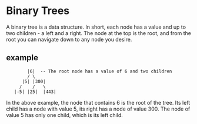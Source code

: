 # Binary Trees
A binary tree is a data structure. In short, each node has a value and up to two children - a left and a right. The node at the top is the root, and from the root you can navigate down to any node you desire.
## example
```
		|6|  -- The root node has a value of 6 and two children
		/ \
	  |5| |300|
	 /    /   \
   |-5| |25|  |443|
```
In the above example, the node that contains 6 is the root of the tree. Its left child has a node with value 5, its right has a node of value 300. The node of value 5 has only one child, which is its left child.